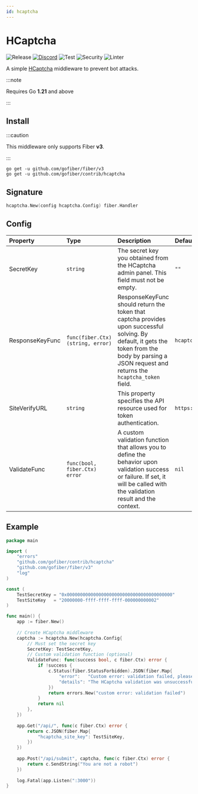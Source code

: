 ```yaml
---
id: hcaptcha
---
```


# HCaptcha

![Release](https://img.shields.io/github/v/tag/gofiber/contrib?filter=hcaptcha*)
[![Discord](https://img.shields.io/discord/704680098577514527?style=flat&label=%F0%9F%92%AC%20discord&color=00ACD7)](https://gofiber.io/discord)
![Test](https://github.com/gofiber/contrib/workflows/Tests/badge.svg)
![Security](https://github.com/gofiber/contrib/workflows/Security/badge.svg)
![Linter](https://github.com/gofiber/contrib/workflows/Linter/badge.svg)

A simple [HCaptcha](https://hcaptcha.com) middleware to prevent bot attacks.

:::note

Requires Go **1.21** and above

:::

## Install

:::caution

This middleware only supports Fiber **v3**.

:::

```shell
go get -u github.com/gofiber/fiber/v3
go get -u github.com/gofiber/contrib/hcaptcha
```

## Signature

```go
hcaptcha.New(config hcaptcha.Config) fiber.Handler
```

## Config

| Property         | Type                              | Description                                                                                                                                                                                          | Default                               |
|:-----------------|:----------------------------------|:-----------------------------------------------------------------------------------------------------------------------------------------------------------------------------------------------------|:--------------------------------------|
| SecretKey        | `string`                          | The secret key you obtained from the HCaptcha admin panel. This field must not be empty.                                                                                                             | `""`                                  |
| ResponseKeyFunc  | `func(fiber.Ctx) (string, error)`| ResponseKeyFunc should return the token that captcha provides upon successful solving. By default, it gets the token from the body by parsing a JSON request and returns the `hcaptcha_token` field. | `hcaptcha.DefaultResponseKeyFunc`    |
| SiteVerifyURL    | `string`                          | This property specifies the API resource used for token authentication.                                                                                                                              | `https://api.hcaptcha.com/siteverify` |
| ValidateFunc     | `func(bool, fiber.Ctx) error`    | A custom validation function that allows you to define the behavior upon validation success or failure. If set, it will be called with the validation result and the context.                       | `nil`                                 |

## Example

```go
package main

import (
    "errors"
    "github.com/gofiber/contrib/hcaptcha"
    "github.com/gofiber/fiber/v3"
    "log"
)

const (
    TestSecretKey = "0x0000000000000000000000000000000000000000"
    TestSiteKey   = "20000000-ffff-ffff-ffff-000000000002"
)

func main() {
    app := fiber.New()
    
    // Create HCaptcha middleware
    captcha := hcaptcha.New(hcaptcha.Config{
        // Must set the secret key
        SecretKey: TestSecretKey,
        // Custom validation function (optional)
        ValidateFunc: func(success bool, c fiber.Ctx) error {
            if !success {
                c.Status(fiber.StatusForbidden).JSON(fiber.Map{
                    "error":   "Custom error: validation failed, please try again",
                    "details": "The HCaptcha validation was unsuccessful.",
                })
                return errors.New("custom error: validation failed")
            }
            return nil
        },
    })
	
    app.Get("/api/", func(c fiber.Ctx) error {
        return c.JSON(fiber.Map{
            "hcaptcha_site_key": TestSiteKey,
        })
    })
	
    app.Post("/api/submit", captcha, func(c fiber.Ctx) error {
        return c.SendString("You are not a robot")
    })
	
    log.Fatal(app.Listen(":3000"))
}
```
